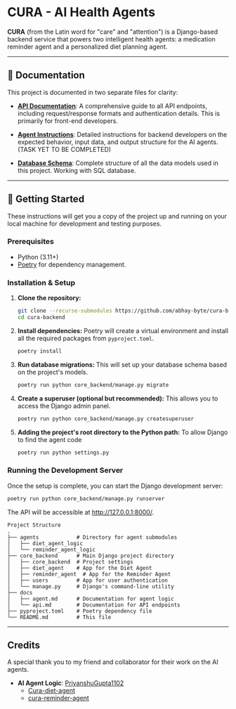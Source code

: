 # CURA - AI Health Agents

**CURA** (from the Latin word for "care" and "attention") is a Django-based backend service that powers two intelligent health agents: a medication reminder agent and a personalized diet planning agent.

---

## 📖 Documentation

This project is documented in two separate files for clarity:

-   **[API Documentation](./docs/api.md)**: A comprehensive guide to all API endpoints, including request/response formats and authentication details. This is primarily for front-end developers.

-   **[Agent Instructions](./docs/agent.md)**: Detailed instructions for backend developers on the expected behavior, input data, and output structure for the AI agents. (TASK YET TO BE COMPLETED)

-   **[Database Schema](./docs/schema.md)**: Complete structure of all the data models used in this project. Working with SQL database. 

---

## 🚀 Getting Started

These instructions will get you a copy of the project up and running on your local machine for development and testing purposes.

### Prerequisites

-   Python (3.11+)
-   [Poetry](https://python-poetry.org/docs/) for dependency management.

### Installation & Setup

1.  **Clone the repository:**
    ```bash
    git clone --recurse-submodules https://github.com/abhay-byte/cura-backend.git
    cd cura-backend
    ```

2.  **Install dependencies:**
    Poetry will create a virtual environment and install all the required packages from `pyproject.toml`.
    ```bash
    poetry install
    ```

3.  **Run database migrations:**
    This will set up your database schema based on the project's models.
    ```bash
    poetry run python core_backend/manage.py migrate
    ```

4.  **Create a superuser (optional but recommended):**
    This allows you to access the Django admin panel.
    ```bash
    poetry run python core_backend/manage.py createsuperuser
    ```

5. **Adding the project's root directory to the Python path:** To allow Django to find the agent code

    ```bash
    poetry run python settings.py  
    ```

### Running the Development Server

Once the setup is complete, you can start the Django development server:

```bash
poetry run python core_backend/manage.py runserver
```

The API will be accessible at http://127.0.0.1:8000/.

```
Project Structure
.
├── agents            # Directory for agent submodules
│   ├── diet_agent_logic
│   └── reminder_agent_logic
├── core_backend      # Main Django project directory
│   ├── core_backend  # Project settings
│   ├── diet_agent    # App for the Diet Agent
│   ├── reminder_agent  # App for the Reminder Agent
│   ├── users         # App for user authentication
│   └── manage.py     # Django's command-line utility
├── docs
│   ├── agent.md      # Documentation for agent logic
│   └── api.md        # Documentation for API endpoints
├── pyproject.toml    # Poetry dependency file
└── README.md         # This file
```
---
## Credits

A special thank you to my friend and collaborator for their work on the AI agents.

-   **AI Agent Logic**: [PriyanshuGupta1102](https://github.com/PriyanshuGupta1102)
    -   [Cura-diet-agent](https://github.com/PriyanshuGupta1102/Cura-diet-agent)
    -   [cura-reminder-agent](https://github.com/PriyanshuGupta1102/cura-reminder-agent)
